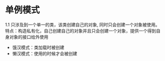 # 单例模式  
1.1 只涉及到一个单一的类，该类创建自己的对象, 同时只会创建一个对象被使用。    
 特点：构造私有化，自己创建自己的对象并且只会创建一个对象，提供一个得到自身对象的接口给外使用    

 - 饿汉模式：类加载时被创建
 - 懒汉模式：使用的时候才会被创建